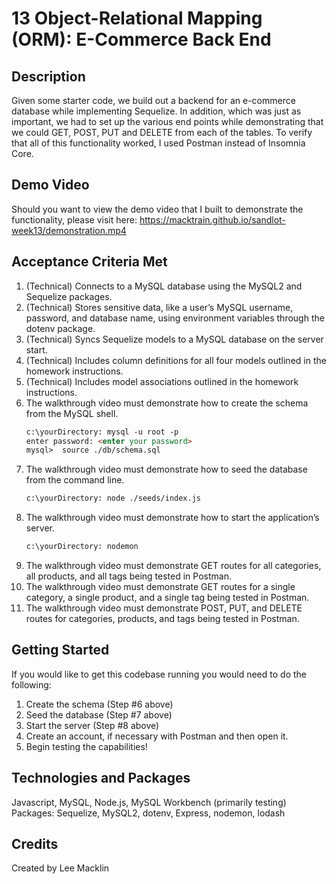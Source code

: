 # 13 Object-Relational Mapping (ORM): E-Commerce Back End

## Description

Given some starter code, we build out a backend for an e-commerce database while implementing Sequelize.  In addition, which was just as important, we had to set up the various end points while demonstrating that we could GET, POST, PUT and DELETE from each of the tables. To verify that all of this functionality worked, I used Postman instead of Insomnia Core.

## Demo Video

Should you want to view the demo video that I built to demonstrate the functionality, please visit here:
https://macktrain.github.io/sandlot-week13/demonstration.mp4


##  Acceptance Criteria Met

1.  (Technical) Connects to a MySQL database using the MySQL2 and Sequelize packages.
2.  (Technical) Stores sensitive data, like a user’s MySQL username, password, and database name, using environment variables through the dotenv package.
3.  (Technical) Syncs Sequelize models to a MySQL database on the server start.
4.  (Technical) Includes column definitions for all four models outlined in the homework instructions.
5.  (Technical) Includes model associations outlined in the homework instructions.
6.  The walkthrough video must demonstrate how to create the schema from the MySQL shell.
    ```md
    c:\yourDirectory: mysql -u root -p
    enter password: <enter your password>
    mysql>  source ./db/schema.sql
    ```
7.  The walkthrough video must demonstrate how to seed the database from the command line.
    ```md
    c:\yourDirectory: node ./seeds/index.js
    ```
8.  The walkthrough video must demonstrate how to start the application’s server.
    ```md
    c:\yourDirectory: nodemon
    ```
9.  The walkthrough video must demonstrate GET routes for all categories, all products, and all tags being tested in Postman.
10. The walkthrough video must demonstrate GET routes for a single category, a single product, and a single tag being tested in Postman.
11. The walkthrough video must demonstrate POST, PUT, and DELETE routes for categories, products, and tags being tested in Postman.

## Getting Started

If you would like to get this codebase running you would need to do the following:
1.  Create the schema (Step #6 above)
2.  Seed the database (Step #7 above)
3.  Start the server  (Step #8 above)
4.  Create an account, if necessary with Postman and then open it.
5.  Begin testing the capabilities!

## Technologies and Packages
Javascript, MySQL, Node.js, MySQL Workbench (primarily testing)
Packages:  Sequelize, MySQL2, dotenv, Express, nodemon, lodash

## Credits

Created by Lee Macklin